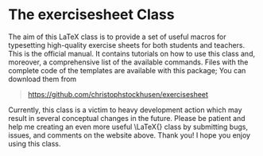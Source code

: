 # The exercisesheet Class #

The aim of this LaTeX class is to provide a set of useful macros for
typesetting high-quality exercise sheets for both students and
teachers. This is the official manual. It contains tutorials on how to
use this class and, moreover, a comprehensive list of the available
commands. Files with the complete code of the templates are available
with this package; You can download them from

> https://github.com/christophstockhusen/exercisesheet

Currently, this class is a victim to heavy development action which
may result in several conceptual changes in the future. Please be
patient and help me creating an even more useful \LaTeX{} class by
submitting bugs, issues, and comments on the website above. Thank you!
I hope you enjoy using this class.